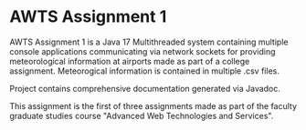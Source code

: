 # AWTS Assignment 1

AWTS Assignment 1 is a Java 17 Multithreaded system containing multiple console applications communicating via network sockets 
for providing meteorological information at airports made as part of a college assignment. Meteorogical information is contained in multiple .csv files.

Project contains comprehensive documentation generated via Javadoc.

This assignment is the first of three assignments made as part of the faculty graduate studies course "Advanced Web Technologies and Services".


